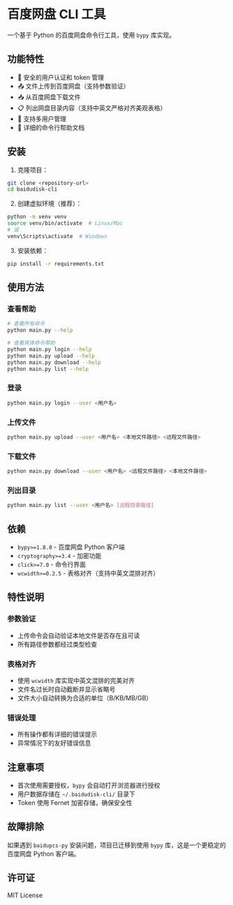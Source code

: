# 百度网盘 CLI 工具

一个基于 Python 的百度网盘命令行工具，使用 `bypy` 库实现。

## 功能特性

- 🔐 安全的用户认证和 token 管理
- 📤 文件上传到百度网盘（支持参数验证）
- 📥 从百度网盘下载文件
- 📋 列出网盘目录内容（支持中英文严格对齐美观表格）
- 👥 支持多用户管理
- 📖 详细的命令行帮助文档

## 安装

1. 克隆项目：
```bash
git clone <repository-url>
cd baidudisk-cli
```

2. 创建虚拟环境（推荐）：
```bash
python -m venv venv
source venv/bin/activate  # Linux/Mac
# 或
venv\Scripts\activate  # Windows
```

3. 安装依赖：
```bash
pip install -r requirements.txt
```

## 使用方法

### 查看帮助
```bash
# 查看所有命令
python main.py --help

# 查看具体命令帮助
python main.py login --help
python main.py upload --help
python main.py download --help
python main.py list --help
```

### 登录
```bash
python main.py login --user <用户名>
```

### 上传文件
```bash
python main.py upload --user <用户名> <本地文件路径> <远程文件路径>
```

### 下载文件
```bash
python main.py download --user <用户名> <远程文件路径> <本地文件路径>
```

### 列出目录
```bash
python main.py list --user <用户名> [远程目录路径]
```

## 依赖

- `bypy>=1.8.0` - 百度网盘 Python 客户端
- `cryptography>=3.4` - 加密功能
- `click>=7.0` - 命令行界面
- `wcwidth>=0.2.5` - 表格对齐（支持中英文混排对齐）

## 特性说明

### 参数验证
- 上传命令会自动验证本地文件是否存在且可读
- 所有路径参数都经过类型检查

### 表格对齐
- 使用 `wcwidth` 库实现中英文混排的完美对齐
- 文件名过长时自动截断并显示省略号
- 文件大小自动转换为合适的单位（B/KB/MB/GB）

### 错误处理
- 所有操作都有详细的错误提示
- 异常情况下的友好错误信息

## 注意事项

- 首次使用需要授权，`bypy` 会自动打开浏览器进行授权
- 用户数据存储在 `~/.baidudisk-cli/` 目录下
- Token 使用 Fernet 加密存储，确保安全性

## 故障排除

如果遇到 `baidupcs-py` 安装问题，项目已迁移到使用 `bypy` 库，这是一个更稳定的百度网盘 Python 客户端。

## 许可证

MIT License 